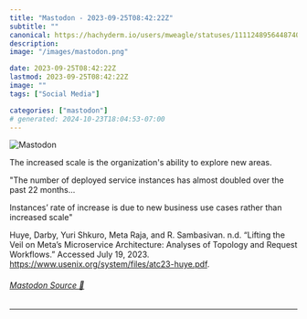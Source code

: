 ```yaml
---
title: "Mastodon - 2023-09-25T08:42:22Z"
subtitle: ""
canonical: https://hachyderm.io/users/mweagle/statuses/111124895644874086
description:
image: "/images/mastodon.png"

date: 2023-09-25T08:42:22Z
lastmod: 2023-09-25T08:42:22Z
image: ""
tags: ["Social Media"]

categories: ["mastodon"]
# generated: 2024-10-23T18:04:53-07:00
---
```

![Mastodon](/images/mastodon.png)

<p>The increased scale is the organization&#39;s ability to explore new areas.</p><p>&quot;The number of deployed service  instances has almost doubled over the past 22 months...</p><p>Instances’ rate of increase is due to new business use cases rather than increased scale&quot;</p><p>Huye, Darby, Yuri Shkuro, Meta Raja, and R. Sambasivan. n.d. “Lifting the Veil on Meta’s Microservice Architecture: Analyses of Topology and Request Workflows.” Accessed July 19, 2023. <a href="https://www.usenix.org/system/files/atc23-huye.pdf" target="_blank" rel="nofollow noopener noreferrer" translate="no"><span class="invisible">https://www.</span><span class="ellipsis">usenix.org/system/files/atc23-</span><span class="invisible">huye.pdf</span></a>.</p>


###### [Mastodon Source 🐘](https://hachyderm.io/@mweagle/111124895644874086)

___
